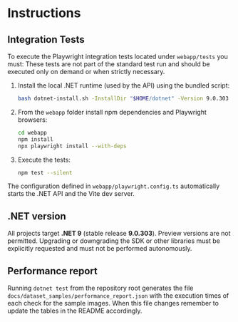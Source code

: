 # Instructions

## Integration Tests

To execute the Playwright integration tests located under `webapp/tests` you must:
These tests are not part of the standard test run and should be executed only on demand or when strictly necessary.

1. Install the local .NET runtime (used by the API) using the bundled script:
   ```bash
   bash dotnet-install.sh -InstallDir "$HOME/dotnet" -Version 9.0.303
   ```
2. From the `webapp` folder install npm dependencies and Playwright browsers:
   ```bash
   cd webapp
   npm install
   npx playwright install --with-deps
   ```
3. Execute the tests:
   ```bash
   npm test --silent
   ```


The configuration defined in `webapp/playwright.config.ts` automatically starts the .NET API and the Vite dev server.

## .NET version

All projects target **.NET 9** (stable release **9.0.303**). Preview
versions are not permitted. Upgrading or downgrading the SDK or other
libraries must be explicitly requested and must not be performed autonomously.

## Performance report

Running `dotnet test` from the repository root generates the file
`docs/dataset_samples/performance_report.json` with the execution times of each
check for the sample images. When this file changes remember to update the
tables in the README accordingly.
